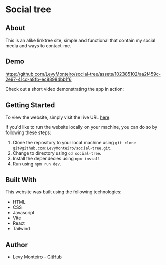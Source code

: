 # Social tree

## About

This is an alike linktree site, simple and functional that contain my social media and ways to contact-me.

## Demo


https://github.com/LevyMonteiro/social-tree/assets/102385102/aa2f459c-2e97-41cd-a8fb-ec88984bb1f6


Check out a short video demonstrating the app in action:

## Getting Started

To view the website, simply visit the live URL <a href="https://social-tree-levymonteiro.vercel.app" target="_blank">here</a>.

If you'd like to run the website locally on your machine, you can do so by following these steps:

<ol>
<li>Clone the repository to your local machine using <code>git clone git@github.com:LevyMonteiro/social-tree.git</code>.</li>
<li>Change to directory using <code>cd social-tree</code>.</li>
<li>Install the dependecies using <code>npm install</code></li>
<li>Run using <code>npm run dev</code>.</li>
</ol>

## Built With

This website was built using the following technologies:

<ul>
<li>HTML</li>
<li>CSS</li>
<li>Javascript</li>
<li>Vite</li>
<li>React</li>
<li>Tailwind</li>
</ul>

## Author

<ul>
<li>Levy Monteiro - <a href="https://github.com/LevyMonteiro" target="_blank">GitHub</a></li>
</ul>
